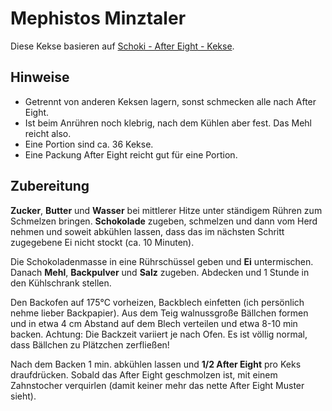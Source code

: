 # Mephistos Minztaler

Diese Kekse basieren auf [Schoki - After Eight - Kekse](https://www.chefkoch.de/rezepte/1002191205433646/Schoki-After-Eight-Kekse.html).

## Hinweise

* Getrennt von anderen Keksen lagern, sonst schmecken alle nach After Eight.
* Ist beim Anrühren noch klebrig, nach dem Kühlen aber fest. Das Mehl reicht also.
* Eine Portion sind ca. 36 Kekse.
* Eine Packung After Eight reicht gut für eine Portion.

## Zubereitung

**Zucker**, **Butter** und **Wasser** bei mittlerer Hitze unter ständigem Rühren zum Schmelzen bringen. **Schokolade** zugeben, schmelzen und dann vom Herd nehmen und soweit abkühlen lassen, dass das im nächsten Schritt zugegebene Ei nicht stockt (ca. 10 Minuten).

Die Schokoladenmasse in eine Rührschüssel geben und **Ei** untermischen. Danach **Mehl**, **Backpulver** und **Salz** zugeben. Abdecken und 1 Stunde in den Kühlschrank stellen.

Den Backofen auf 175°C vorheizen, Backblech einfetten (ich persönlich nehme lieber Backpapier). Aus dem Teig walnussgroße Bällchen formen und in etwa 4 cm Abstand auf dem Blech verteilen und etwa 8-10 min backen. Achtung: Die Backzeit variiert je nach Ofen. Es ist völlig normal, dass Bällchen zu Plätzchen zerfließen! 

Nach dem Backen 1 min. abkühlen lassen und **1/2 After Eight** pro Keks draufdrücken. Sobald das After Eight geschmolzen ist, mit einem Zahnstocher verquirlen (damit keiner mehr das nette After Eight Muster sieht).

